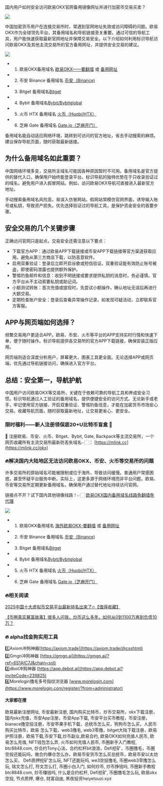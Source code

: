 国内用户如何安全访问欧易OKX官网备用镜像网址并进行加密币交易买卖？

[![](https://307e939.webp.li/20250622115518241.png)](https://btc8848.com/top-10-exchanges)

中国加密货币用户在连接交易所时，常遇到官网地址失效或访问障碍的问题。欧易OKX作为全球领先平台，其备用域名和导航链接至关重要。通过可信的导航工具，用户能快速获取最新官网地址并保障交易安全。以下介绍如何利用标识导航访问欧易OKX及其他主流交易所的官方备用网址，并提供安全交易的建议。

[![](https://307e939.webp.li/GobVs-nXMAAYHn5.jpeg)](https://btc8848.com/top-10-exchanges)

- 1. 欧易OKX备用域名 [欧易OKX——要翻墙](https://www.okx.com/join/18639032) 或 [备用网址](https://www.oucnyi.net/zh-hans/join/18639032) 
- 2. 币安 Binance 备用域名 [币安（Binance)](https://accounts.binance.com/zh-CN/register?ref=36457687)
- 3. Bitget 备用域名[Bitget](https://www.bitget.com/zh-CN/referral/register?from=referral&clacCode=VRNEYUTR)
- 4. Bybit 备用域名[Bybit/Bybitglobal](https://www.bybitglobal.com/zh-MY/invite/?ref=VMKORMM)
- 5. 火币 HTX 备用域名 [火币（Huobi/HTX）](https://www.htx.com/invite/zh-cn/1f?invite_code=whf45223)
- 6. 芝麻 Gate 备用域名 [Gate.io（芝麻开门）](https://www.gate.io/zh/signup?ref_type=103&ref=A1ERAQ)

备用域名能自动适应网络环境，跳转到可访问的官方地址，省去手动搜索的麻烦。建议保存导航页面，随时获取最新链接。

## 为什么备用域名如此重要？
中国网络环境多变，交易所主域名可能因各种原因暂时不可用。备用域名是官方提供的替代入口，确保用户始终能登录平台。标识导航的独特优势在于只收录验证过的域名，避免用户进入假冒网站。例如，访问欧易OKX导航可直接进入最新官方地址。

手动搜索备用域名风险高，易误入仿冒网站。假网站常模仿官网界面，诱导输入账号或私钥，导致资产损失。优先选择验证过的导航工具，是保护资金安全的首要步骤。

## 安全交易的几个关键步骤
正确访问官网只是起点，交易安全还需注意以下要点：

- 下载官方APP：通过欧易APP下载链接或币安APP下载链接等官方渠道获取应用。避免从第三方商店下载，以防恶意软件。
- 启用双重验证：登录后立即开启谷歌或短信验证。双重验证能有效防止账号被盗，即使密码泄露也提供额外保护。
- 警惕钓鱼邮件和信息：收到不明链接或要求提供私钥的消息时，务必谨慎。官方平台从不主动索要私钥或助记词。
- 小额测试转账：首次充值或提现时，先尝试小额操作，确认地址无误后再进行大额交易。
- 定期检查账户安全：登录后查看异常操作记录，如发现可疑活动，立即联系官方客服。

## APP与网页端如何选择？
频繁交易用户更适合APP。欧易、币安、火币等平台的APP支持实时行情和快速下单，便于随时操作。标识导航提供各交易所的官方APP下载链接，确保安装正版应用。

网页端则适合深度分析用户，屏幕更大，图表工具更全面。无论选择APP或网页端，优先通过导航链接访问，确保进入官方平台。

## 总结：安全第一，导航护航
中国用户访问欧易OKX等交易所，关键在于依赖可靠的导航工具和养成安全习惯。标识导航通过人工验证的备用域名，提供便捷安全的访问方式。无论新手或老手，牢记使用官方链接、开启双重验证、警惕钓鱼信息，才能在加密货币市场安心交易。收藏导航页面，随时获取最新地址，让交易更省心、更安全。

### 限时福利——新人注册领保底20+U比特币盲盒 🎁
🎁 注册欧易、币安、火币、Bitget、Bybit, Gate, Backpack等主流交易所，一个网页收藏所有主流交易所最新防丢失域名👉🏻： [https://mlink.cc](https://mlink.cc/okx)

### 🔥解决国内大陆地区无法访问欧易OKX、币安、火币等交易所的问题
许多交易所的原始域名可能被限制或位于海外，导致访问缓慢。普通用户常感困惑，甚至怀疑平台服务中断。实际上，这更多源于网络环境而非平台问题。欧易、币安等交易所定期更新备用域名，确保用户通过替代地址持续访问官网。

链接点不开？试下国内其他镜像线路！👉🏻 [欧易OKX国内备用域名线路免翻墙免代理](https://vlink.cc/okxcn)

[![](https://307e939.webp.li/20250812124552161.png)](https://vlink.cc/okxcn)

- 1. 欧易OKX备用域名 [海外欧易OKX-要翻墙](https://www.okx.com/join/18639032) 或 [备用网址](https://www.oucnyi.net/zh-hans/join/18639032) 
- 2. 币安 Binance 备用域名 [币安（Binance)](https://accounts.binance.com/zh-CN/register?ref=36457687)
- 3. Bitget 备用域名[Bitget](https://www.bitget.com/zh-CN/referral/register?from=referral&clacCode=VRNEYUTR)
- 4. Bybit 备用域名[Bybit/Bybitglobal](https://www.bybitglobal.com/zh-MY/invite/?ref=VMKORMM)
- 5. 火币 HTX 备用域名 [火币（Huobi/HTX）](https://www.htx.com/invite/zh-cn/1f?invite_code=whf45223)
- 6. 芝麻 Gate 备用域名 [Gate.io（芝麻开门）](https://www.gate.io/zh/signup?ref_type=103&ref=A1ERAQ)

### 🔥相关阅读
[2025中国十大虚拟币交易平台最新排名出来了🔥【值得收藏】](https://btc8848.com/top-10-exchanges/)

[【币圈真实暴富故事】很多人问我，炒币这么多年，如何从0到1100万再到负债10万？](https://heiyetouzi.xyz/biquanstory001/)

### 🔥 alpha找金狗实用工具
1️⃣Axiom冲狗神器[https://axiom.trade](https://axiom.trade/@csshtml)  
2️⃣Gmgn冲狗神器 [https://gmgn.ai](https://gmgn.ai/?ref=6S1AIC7J&chain=sol)  
3️⃣dbot冲狗神器 [https://app.debot.ai](https://app.debot.ai?inviteCode=239825)  
4️⃣Morelogin撸毛多号指纹浏览器 [www.morelogin.com](https://www.morelogin.com/register/?from=administrator)  

#### 大家都在搜
欧易最新注册网址, 币安最新注册, 国内购买比特币，炒币交易所，okx下载注册，国内okx充值，币安App注册，币安App下载, 币安平台买币教程，币安注册，bianace撸空投注册，币安苹果手机下载，总统币怎么买，狗狗币怎么买，人民币购买比特币，欧易 怎么下载，web3撸毛, web3零撸，bitget大陆下载注册，欧易护照注册，欧易下载,币安下载,炒币副业,欧易合约, 欧易OKX如何充值人民币, 欧易怎么充值, NFT钱包怎么弄, 火币如何充值人民币, 币圈新手入门教程, btc8848.com, 炒合约Tony心法，合约杠杆bit浪浪，Defi挖矿，币圈撸毛，币圈空投还能玩吗，做合约爆仓怎么办，欧易币安货币怎么买总统币，欧易币安以太坊怎么买， Defi质押挖矿怎么玩, NFT还能玩吗, we3空投撸毛, 币圈web3零撸怎么玩, 铭文怎么打, 符文怎么打, 币圈小白入门, 如何炒币, 炒币挣钱吗, 币圈新手教程btc8848.com, 炒币赚钱吗, 什么是合约杠杆, Defi挖矿, 币圈撸毛怎么玩, 欧易okx空投, 节点质押, 爆仓, 财富自由, 黑夜投资heiyetouzi.xyz